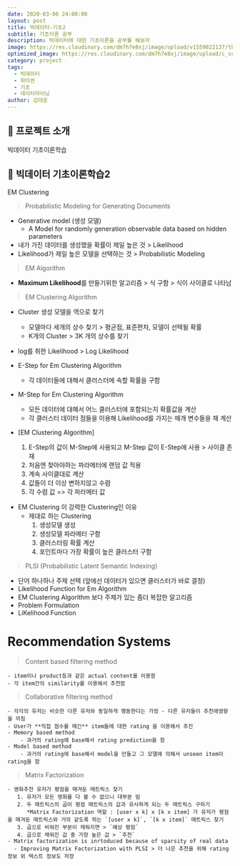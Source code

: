 ```yaml
---
date: 2020-03-06 24:00:00
layout: post
title: 빅데이터-기초2
subtitle: 기초이론 공부
description: 빅데이터에 대한 기초이론을 공부를 해보자
image: https://res.cloudinary.com/dm7h7e8xj/image/upload/v1559822137/theme11_vei7iw.jpg
optimized_image: https://res.cloudinary.com/dm7h7e8xj/image/upload/c_scale,w_380/v1559822137/theme11_vei7iw.jpg
category: project
tags:
  - 빅데이터
  - 파이썬
  - 기초
  - 데이터마이닝
author: 김대훈
---
```


## 🎤 프로젝트 소개

빅데이터 기초이론학습

## 🎤 빅데이터 기초이론학습2

EM Clustering

> Probabilistic Modeling for Generating Documents

- Generative model (생성 모델)
  - A Model for randomly generation observable data based on hidden parameters
- 내가 가진 데이터를 생성했을 확률이 제일 높은 것 > Likelihood
- Likelihood가 제일 높은 모델을 선택하는 것 > Probabilistic Modeling

> EM Algorithm

- **Maximum Likelihood**를 만들기위한 알고리즘 > 식 구함 > 식이 사이클로 나타남

> EM Clustering Algorithm

- Cluster 생성 모델을 역으로 찾기
  - 모델마다 세개의 상수 찾기 > 평균점, 표준편차, 모델이 선택될 확률
  - K개의 Cluster > 3K 개의 상수를 찾기
- log를 취한 Likelihood > Log Likelihood

- E-Step for Em Clustering Algorithm
  - 각 데이터들에 대해서 클러스터에 속할 확률을 구함
- M-Step for Em Clustering Algorithm

  - 모든 데이터에 대해서 어느 클러스터에 포함되는지 확률값을 계산
  - 각 클러스터 데이터 점들을 이용해 Likelihood를 가지는 매개 변수들을 재 계산

- [EM Clustering Algorithm]

  1. E-Step의 값이 M-Step에 사용되고 M-Step 값이 E-Step에 사용 > 사이클 존재
  2. 처음엔 찾아야하는 파라메터에 랜덤 값 적용
  3. 계속 사이클대로 계산
  4. 값들이 더 이상 변하지않고 수렴
  5. 각 수렴 값 => 각 파라메터 값

* EM Clustering 이 강력한 Clustering인 이유
  - 제대로 하는 Clustering
    1. 생성모델 생성
    2. 생성모델 파라메터 구함
    3. 클러스터링 확률 계산
    4. 포인트마다 가장 확률이 높은 클러스터 구함

> PLSI (Probabilistic Latent Semantic Indexing)

- 단어 하나하나 주제 선택 (앞에선 데이터가 있으면 클러스터가 바로 결정)
- Likelihood Function for Em Algorithm
- EM Clustering Algorithm 보다 주제가 있는 좀더 복잡한 알고리즘
- Problem Formulation
- LiKelihood Function

# Recommendation Systems

> Content based filtering method

    - item이나 product등과 같은 actual content를 이용함
    - 각 item간의 similarity를 이용해서 추천함

> Collaborative filtering method

    - 각각의 유저는 비슷한 다른 유저와 동일하게 행동한다는 가정 - 다른 유저들이 추천에영향을 끼침
    - User가 **직접 점수를 매긴** item들에 대한 rating 을 이용해서 추진
    - Memory based method
        - 과거의 rating에 base해서 rating prediction을 함
    - Model based method
        - 과거의 rating에 base해서 model을 만들고 그 모델에 의해서 unseen item이 rating을 함

> Matrix Factorization

    - 영화추천 유저가 평점을 매겨둔 매트릭스 찾기
       1. 유저가 모든 영화를 다 볼 수 없으니 대부분 빔
       2. 두 매트릭스의 곱이 평점 매트릭스의 값과 유사하게 되는 두 매트릭스 구하기
          *Matrix Factorization 역할 : [user x k] x [k x item] 가 유저가 평점을 매겨둔 매트릭스와 거의 같도록 하는 `[user x k]`, `[k x item]` 매트릭스 찾기
       3. 곱으로 비워진 부분이 채워지면 > `예상 평점`
       4. 곱으로 채워진 값 중 가장 높은 값 > `추천`
    - Matrix factorization is inrtoduced because of sparsity of real data
      - Improving Matrix Factorization with PLSI > 더 나은 추천을 위해 rating정보 외 텍스트 정보도 저장
